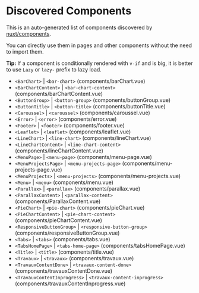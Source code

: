 # Discovered Components

This is an auto-generated list of components discovered by [nuxt/components](https://github.com/nuxt/components).

You can directly use them in pages and other components without the need to import them.

**Tip:** If a component is conditionally rendered with `v-if` and is big, it is better to use `Lazy` or `lazy-` prefix to lazy load.

- `<BarChart>` | `<bar-chart>` (components/barChart.vue)
- `<BarChartContent>` | `<bar-chart-content>` (components/barChartContent.vue)
- `<ButtonGroup>` | `<button-group>` (components/buttonGroup.vue)
- `<ButtonTitle>` | `<button-title>` (components/buttonTitle.vue)
- `<Caroussel>` | `<caroussel>` (components/caroussel.vue)
- `<Error>` | `<error>` (components/error.vue)
- `<Footer>` | `<footer>` (components/footer.vue)
- `<Leaflet>` | `<leaflet>` (components/leaflet.vue)
- `<LineChart>` | `<line-chart>` (components/lineChart.vue)
- `<LineChartContent>` | `<line-chart-content>` (components/lineChartContent.vue)
- `<MenuPage>` | `<menu-page>` (components/menu-page.vue)
- `<MenuProjectsPage>` | `<menu-projects-page>` (components/menu-projects-page.vue)
- `<MenuProjects>` | `<menu-projects>` (components/menu-projects.vue)
- `<Menu>` | `<menu>` (components/menu.vue)
- `<Parallax>` | `<parallax>` (components/parallax.vue)
- `<ParallaxContent>` | `<parallax-content>` (components/ParallaxContent.vue)
- `<PieChart>` | `<pie-chart>` (components/pieChart.vue)
- `<PieChartContent>` | `<pie-chart-content>` (components/pieChartContent.vue)
- `<ResponsiveButtonGroup>` | `<responsive-button-group>` (components/responsiveButtonGroup.vue)
- `<Tabs>` | `<tabs>` (components/tabs.vue)
- `<TabsHomePage>` | `<tabs-home-page>` (components/tabsHomePage.vue)
- `<Title>` | `<title>` (components/title.vue)
- `<Travaux>` | `<travaux>` (components/travaux.vue)
- `<TravauxContentDone>` | `<travaux-content-done>` (components/travauxContentDone.vue)
- `<TravauxContentInprogress>` | `<travaux-content-inprogress>` (components/travauxContentInprogress.vue)

